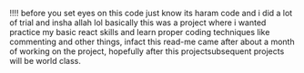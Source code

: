 
!!!! before you set eyes on this code just know its haram code and i did a lot of trial and insha allah lol
basically this was a project where i wanted practice my basic react skills and learn proper coding techniques like commenting and other things, infact this read-me came after about a month of working on the project, hopefully after this projectsubsequent projects will be world class.
